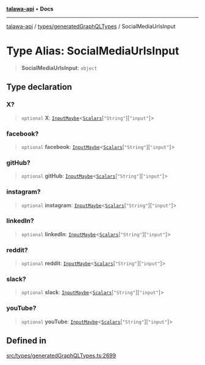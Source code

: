 [**talawa-api**](../../../README.md) • **Docs**

***

[talawa-api](../../../modules.md) / [types/generatedGraphQLTypes](../README.md) / SocialMediaUrlsInput

# Type Alias: SocialMediaUrlsInput

> **SocialMediaUrlsInput**: `object`

## Type declaration

### X?

> `optional` **X**: [`InputMaybe`](InputMaybe.md)\<[`Scalars`](Scalars.md)\[`"String"`\]\[`"input"`\]\>

### facebook?

> `optional` **facebook**: [`InputMaybe`](InputMaybe.md)\<[`Scalars`](Scalars.md)\[`"String"`\]\[`"input"`\]\>

### gitHub?

> `optional` **gitHub**: [`InputMaybe`](InputMaybe.md)\<[`Scalars`](Scalars.md)\[`"String"`\]\[`"input"`\]\>

### instagram?

> `optional` **instagram**: [`InputMaybe`](InputMaybe.md)\<[`Scalars`](Scalars.md)\[`"String"`\]\[`"input"`\]\>

### linkedIn?

> `optional` **linkedIn**: [`InputMaybe`](InputMaybe.md)\<[`Scalars`](Scalars.md)\[`"String"`\]\[`"input"`\]\>

### reddit?

> `optional` **reddit**: [`InputMaybe`](InputMaybe.md)\<[`Scalars`](Scalars.md)\[`"String"`\]\[`"input"`\]\>

### slack?

> `optional` **slack**: [`InputMaybe`](InputMaybe.md)\<[`Scalars`](Scalars.md)\[`"String"`\]\[`"input"`\]\>

### youTube?

> `optional` **youTube**: [`InputMaybe`](InputMaybe.md)\<[`Scalars`](Scalars.md)\[`"String"`\]\[`"input"`\]\>

## Defined in

[src/types/generatedGraphQLTypes.ts:2699](https://github.com/PalisadoesFoundation/talawa-api/blob/3bacbf38707ebd3e3e5f1bc5b4cc7aa3b2adc169/src/types/generatedGraphQLTypes.ts#L2699)
